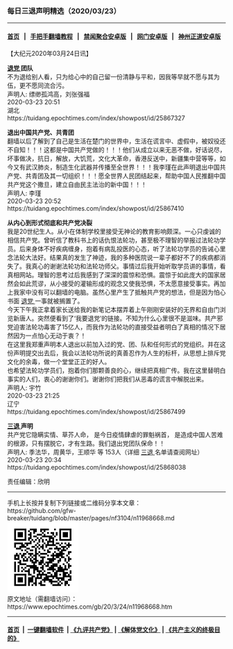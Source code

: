 ### 每日三退声明精选（2020/03/23）
------------------------

#### [首页](https://github.com/gfw-breaker/banned-news1/blob/master/README.md) &nbsp;&nbsp;|&nbsp;&nbsp; [手把手翻墙教程](https://github.com/gfw-breaker/guides/wiki) &nbsp;&nbsp;|&nbsp;&nbsp; [禁闻聚合安卓版](https://github.com/gfw-breaker/bn-android) &nbsp;&nbsp;|&nbsp;&nbsp; [网门安卓版](https://github.com/oGate2/oGate) &nbsp;&nbsp;|&nbsp;&nbsp; [神州正道安卓版](https://github.com/SzzdOgate/update) 



<div class="post_content" id="artbody" itemprop="articleBody">
 <!-- article content begin -->
 <p>
  【大纪元2020年03月24日讯】
 </p>
 <p>
  <strong>
   <a href="https://www.epochtimes.com/gb/tag/%E9%80%80%E5%85%9A.html">
    退党
   </a>
   团队
  </strong>
  <br/>
  不为退给别人看，只为给心中的自己留一份清静与平和，因我等早就不愿与其为伍，更不愿同流合污。
  <br/>
  声明人: 缥缈孤鸿高，刘张强福
  <br/>
  2020-03-23 20:51
  <br/>
  湖北
  <br/>
  https://tuidang.epochtimes.com/index/showpost/id/25867327
 </p>
 <p>
  <strong>
   退出中国共产党、共青团
  </strong>
  <br/>
  翻墙以后了解到了自己是生活在楚门的世界中，生活在谎言中、虚假中，被奴役还不自知！！！这都是中国共产党做的！！！他们从成立以来无恶不做，好话说尽，坏事做决，抗日，解放，大饥荒，文化大革命，香港反送中，新疆集中营等等，如今又有武汉肺炎，制造生化武器并传播至全世界！！！我李瑾在此声明退出中国共产党、共青团及其一切组织！！！愿全世界人民团结起来，帮助中国人民推翻中国共产党这个撒旦，建立自由民主法治的新中国！！！
  <br/>
  声明人: 李瑾
  <br/>
  2020-03-23 20:52
  <br/>
  https://tuidang.epochtimes.com/index/showpost/id/25867410
 </p>
 <p>
  <strong>
   从内心到形式彻底和共产党决裂
  </strong>
  <br/>
  我是20世纪生人。从小在体制学校里接受无神论的教育影响颇深。一心只虔诚的相信共产党。曾听信了教科书上的话仇恨法轮功，甚至极不理智的举报过法轮功学员。后来身体不好疾病缠身，抱着有病乱投医的心态，听了法轮功学员的告诫心里念法轮大法好。结果真的发生了神迹，我的多种医院说一辈子都好不了的疾病都消失了。我真心的谢谢法轮功和法轮功师父。事情过后我开始听取学员讲的事情，看真相网站。理智的思考过后我感到了深深的震惊和恐惧。震惊于如此庞大的国家居然会如此荒谬，从小接受的灌输形成的观念又使我恐惧，不太愿意接受事实。再加上我家中没有可以翻墙的电脑。虽然心里产生了抵触共产党的想法，但是因为怕心书面
  <a href="https://www.epochtimes.com/gb/tag/%E9%80%80%E5%85%9A.html">
   退党
  </a>
  一事就被搁置了。
  <br/>
  今天下午我正拿着家长送给我的新笔记本摆弄着上午刚刚安装好的无界和自由门浏览新唐人。突然便看到了‘我要退党’的链接。不知为什么心里很不是滋味。共产邪党迫害法轮功毒害了15亿人，而我作为法轮功的直接受益者明白了真相的情况下居然因为一点怕心无动于衷？！
  <br/>
  在这里我郑重声明本人退出以前加入过的党、团、队和任何形式的党组织。并在这份声明提交出去后，我会以法轮功所说的真善忍作为人生的标杆，从思想上排斥党文化的余毒，做一个堂堂正正的好人。
  <br/>
  也希望法轮功学员们，抱着你们那颗善良的心，继续把真相广传。我在这里替明白事实的人们，衷心的谢谢你们。谢谢你们把我们从恶毒的谎言中解脱出来。
  <br/>
  声明人: 宇竹
  <br/>
  2020-03-23 21:25
  <br/>
  辽宁
  <br/>
  https://tuidang.epochtimes.com/index/showpost/id/25867499
 </p>
 <p>
  <strong>
   <a href="https://www.epochtimes.com/gb/tag/%E4%B8%89%E9%80%80.html">
    三退
   </a>
   声明
  </strong>
  <br/>
  共产党它隐瞒实情、草芥人命， 是今日疫情肆虐的罪魁祸首， 是造成中国人苦难的根源，只有摆脱它，才有生路。我们退出党团队保命！！
  <br/>
  声明人: 季法华，周黄华，王顺华 等 153人（详细
  <a href="https://www.epochtimes.com/gb/tag/%E4%B8%89%E9%80%80.html">
   三退
  </a>
  名单请查阅网址）
  <br/>
  2020-03-23 20:34
  <br/>
  https://tuidang.epochtimes.com/index/showpost/id/25868038
 </p>
 <p>
  责任编辑：欣明
 </p>
 <!-- article content end -->
 <div id="below_article_ad">
 </div>
</div>

<hr/>
手机上长按并复制下列链接或二维码分享本文章：<br/>
https://github.com/gfw-breaker/tuidang/blob/master/pages/nf3104/n11968668.md <br/>
<a href='https://github.com/gfw-breaker/tuidang/blob/master/pages/nf3104/n11968668.md'><img src='https://github.com/gfw-breaker/tuidang/blob/master/pages/nf3104/n11968668.md.png'/></a> <br/>
原文地址（需翻墙访问）：https://www.epochtimes.com/gb/20/3/24/n11968668.htm


------------------------
#### [首页](https://github.com/gfw-breaker/banned-news/blob/master/README.md) &nbsp;|&nbsp; [一键翻墙软件](https://github.com/gfw-breaker/nogfw/blob/master/README.md) &nbsp;| [《九评共产党》](https://github.com/gfw-breaker/9ping.md/blob/master/README.md#九评之一评共产党是什么) | [《解体党文化》](https://github.com/gfw-breaker/jtdwh.md/blob/master/README.md) | [《共产主义的终极目的》](https://github.com/gfw-breaker/gczydzjmd.md/blob/master/README.md)


<img src='http://gfw-breaker.win/tuidang/pages/nf3104/n11968668.md' width='0px' height='0px'/>